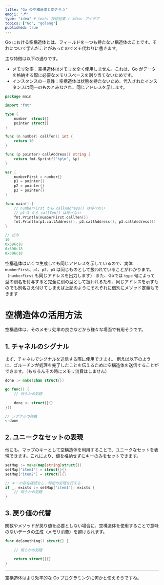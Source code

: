 ```yaml
---
title: "Go の空構造体と向き合う"
emoji: "🪁"
type: "idea" # tech: 技術記事 / idea: アイデア
topics: ["Go", "golang"]
published: true
---
```


Go における空構造体とは、フィールドを一つも持たない構造体のことです。それについて学んだことがあったのでメモ代わりに書きます。

主な特徴は以下の通りです。

- メモリ効率：空構造体はメモリを全く使用しません。これは、Go がデータを格納する際に必要なメモリスペースを割り当てないためです。
- インスタンスの一意性：空構造体は状態を持たないため、代入されたインスタンスは同一のものとみなされ、同じアドレスを示します。


```go
package main

import "fmt"

type (
	number  struct{}
	pointer struct{}
)

func (n number) callTen() int {
	return 10
}

func (p pointer) callAddress() string {
	return fmt.Sprintf("%p\n", &p)
}

var (
	numberFirst = number{}
	p1 = pointer{}
	p2 = pointer{}
	p3 = pointer{}
)

func main() {
	// numberFirst から callAddress() は呼べない
	// p1~3 から callTen() は呼べない
	fmt.Println(numberFirst.callTen())
	fmt.Println(p1.callAddress(), p2.callAddress(), p3.callAddress())
}

// 出力
10
0x596c18
0x596c18
0x596c18
```

空構造体はいくつ生成しても同じアドレスを示しているので、実体 `numberFirst`、`p1`、`p2`、`p3` は同じものとして扱われていることがわかります。（`numberFirst` も同じアドレスを出力します）
また、Goでは `type` 句によって型の別名を付与すると完全に別の型として扱われるため、同じアドレスを示すものでも別名さえ付けてしまえば上記のようにそれぞれに個別にメソッド定義もできます


# 空構造体の活用方法

空構造体は、そのメモリ効率の良さなどから様々な場面で有用そうです。

## 1. チャネルのシグナル

まず、チャネルでシグナルを送信する際に使用できます。
例えば以下のように、ゴルーチンが処理を完了したことを伝えるために空構造体を送信することができます。（もちろんその時にメモリ消費はしません）

```go
done := make(chan struct{})

go func() {
	// 何らかの処理
	
	done <- struct{}{}
}()

// シグナルの待機
<-done
```

## 2. ユニークなセットの表現

他にも、マップのキーとして空構造体を利用することで、ユニークなセットを表現できます。これにより、値を格納せずにキーのみをセットできます。

```go
setMap := make(map[string]struct{})
setMap["item1"] = struct{}{}
setMap["item2"] = struct{}{}

// キーの存在確認をし、特定の処理を行える
if _, exists := setMap["item1"]; exists {
    // 何らかの処理
}
```

## 3. 戻り値の代替

関数やメソッドが戻り値を必要としない場合に、空構造体を使用することで意味のないデータの生成（メモリ消費）を避けられます。

```go
func doSomething() struct{} {
	
	// 何らかの処理

	return struct{}{}
}
```

-----

空構造体はより効率的な Go プログラミングに何かと使えそうですね。
